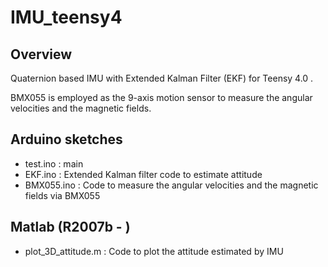 # IMU_teensy4
## Overview
Quaternion based IMU with Extended Kalman Filter (EKF) for Teensy 4.0 .

BMX055 is employed as the 9-axis motion sensor to measure the angular velocities and the magnetic fields.

## Arduino sketches
* test.ino    : main
* EKF.ino     : Extended Kalman filter code to estimate attitude
* BMX055.ino  : Code to measure the angular velocities and the magnetic fields via BMX055

## Matlab (R2007b - )
* plot_3D_attitude.m  : Code to plot the attitude estimated by IMU
